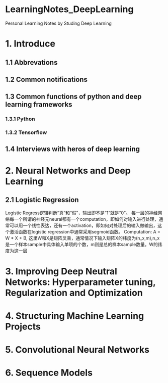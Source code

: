# LearningNotes_DeepLearning
Personal Learning Notes by Studing Deep Learning
# 1. Introduce
## 1.1 Abbrevations
## 1.2 Common notifications
## 1.3 Common functions of python and deep learning frameworks
### 1.3.1 Python
### 1.3.2 Tensorflow
## 1.4 Interviews with heros of deep learning

# 2. Neural Networks and Deep Learning
## 2.1 Logistic Regression
Logistic Regress逻辑判断“真”和“假”，输出即不是“1”就是“0”。
每一层的神经网络每一个所谓的神经元neural都有一个computation，即如何对输入进行处理，通常可以用一个线性表达，还有一个activation，即如何对处理后的输入做输出，这个激活函数在logistic regression中通常采用segmoid函数。
Computation: A = W * X + B, 这里W和X是矩阵叉乘，通常情况下输入矩阵X的纬度为(n_x,m),n_x是一个样本sample中具体输入单项的个数，m则是总的样本sample数量。W的纬度为这一层

# 3. Improving Deep Neutral Networks: Hyperparameter tuning, Regularization and Optimization

# 4. Structuring Machine Learning Projects

# 5. Convolutional Neural Networks

# 6. Sequence Models
